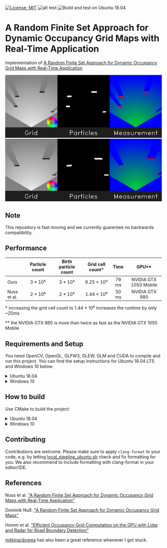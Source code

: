 [![License: MIT](https://img.shields.io/badge/License-MIT-yellow.svg)](https://opensource.org/licenses/MIT)  ![alt text](https://img.shields.io/badge/contributions-welcome-brightgreen.svg?style=flat)
![Build and test on Ubuntu 18.04](https://github.com/TheCodez/dynamic-occupancy-grid-map/workflows/Build%20and%20test%20on%20Ubuntu%2018.04/badge.svg)

# A Random Finite Set Approach for Dynamic Occupancy Grid Maps with Real-Time Application

Implementation of [A Random Finite Set Approach for Dynamic Occupancy Grid Maps with Real-Time Application](https://arxiv.org/abs/1605.02406)

<p align="center">
  <img src="./docs/videos/dogm_plot1.gif">
  <img src="./docs/videos/dogm_plot2.gif">
</p>

## Note

This repository is fast moving and we currently guarentee no backwards compatibility.

## Performance

|             | Particle count | Birth particle count | Grid cell count* |  Time  |          GPU**         |
|-------------|:--------------:|:--------------------:|:----------------:|:------:|:----------------------:|
|     Ours    |     3 * 10⁵    |        3 * 10⁴       |    6.25 * 10⁴    |  79 ms | NVIDIA GTX 1050 Mobile |
| Nuss et al. |     2 * 10⁶    |        2 * 10⁵       |    1.44 * 10⁶    |  50 ms |    NVIDIA GTX 980      |

\* increasing the grid cell count to 1.44 * 10⁶ increases the runtime by only ~20ms

\** the NVIDIA GTX 980 is more than twice as fast as the NVIDIA GTX 1050 Mobile

## Requirements and Setup
You need OpenCV, OpenGL, GLFW3, GLEW, GLM and CUDA to compile and run this project. You can find the setup instructions for Ubuntu 18.04 LTS and Windows 10 below.

<details>
<summary>Ubuntu 18.04</summary>
  
- OpenCV:
    ```console
    sudo apt install libopencv-dev
    ```
- GLFW3, GLEW, GLM:
    ```console
    sudo apt install libglfw3-dev libglew-dev libglm-dev
    ```
- CUDA:
  - Have the most recent nvidia driver installed on your system, then check which CUDA version it supports
      ```console
      nvidia-smi -q | grep CUDA
      ```
  - Follow the corresponding instructions from the [cuda toolkit archive](https://developer.nvidia.com/cuda-toolkit-archive)
  - Update environment variables in your `bashrc` (or equivalent rc file)
      ```console
      echo "\n# CUDA paths\nexport PATH=$PATH:/usr/local/cuda/bin\nexport CUDADIR=/usr/local/cuda\nexport LD_LIBRARY_PATH=$LD_LIBRARY_PATH:/usr/local/cuda/lib64\n" >> ~/.bashrc
      ```
  - Reboot (if necessary, a couple of times)
  - Check that your system GPU driver is still working by executing `nvidia-smi`
  - To verify that your CUDA installation is working, consider compiling and running one of the examples from /usr/local/cuda/samples. In particular ones that use OpenGL+CUDA, e.g. `samples/2_Graphics/Mandelbrot`.
</details>

<details>
<summary>Windows 10</summary>
  
- OpenCV:
  - Download and install OpenCV Windows from [here](https://opencv.org/releases/).

- GLFW3, GLEW, GLM:
  - It is recommended to place all packages in a folder ```dogm/external```
    - Download [GLFW3 64-bit Windows binary](https://www.glfw.org/download.html), [GLEW binaries](http://glew.sourceforge.net/) and [GLM](https://github.com/g-truc/glm/releases)
    - Unzip all of them in the ```dogm/external``` folder.

  - In the end you should have a folder structure that's something like this:
    - ```dogm/external/glew-2.1.0```
    - ```dogm/external/glfw-3.3```
    - ```dogm/external/glm```

- CUDA:
  - Have the most recent nvidia driver installed on your system, then check which CUDA version it supports
  - Follow the corresponding instructions from the [cuda toolkit archive](https://developer.nvidia.com/cuda-toolkit-archive)

</details>

## How to build

Use CMake to build the project:

<details>
<summary>Ubuntu 18.04</summary>

Use the [local pipeline](/local_pipeline_ubuntu.sh) to configure, build and execute the project:

```
./local_pipeline_ubuntu.sh
```

The pipeline creates folder `build` and compiles executables into that folder. Call the pipeline with `-h` to get an overview of optional flags.
</details>

<details>
<summary>Windows 10</summary>

On Windows it's easiest to use cmake-gui. Use it to configure and generate the project like shown below (required variables are marked with a red dot):

<p align="center">
  <img src="./docs/cmake-gui.png">
</p>

Afterwards open the generated ```.sln``` in Visual Studio 17/19 and compile it.
</details>

## Contributing

Contributions are welcome. Please make sure to apply `clang-format` to your code, e.g. by letting [local_pipeline_ubuntu.sh](/local_pipeline_ubuntu.sh) check and fix formatting for you. We also recommend to include formatting with clang-format in your editor/IDE.

## References

Nuss et al. ["A Random Finite Set Approach for Dynamic Occupancy Grid Maps with Real-Time Application"](https://arxiv.org/abs/1605.02406)

Dominik Nuß. ["A Random Finite Set Approach for Dynamic Occupancy Grid Maps"](https://d-nb.info/1133544290/34)

Homm et al. ["Efficient Occupancy Grid Computation on the GPU with Lidar and Radar for Road Boundary Detection"](https://mediatum.ub.tum.de/doc/1287438/726193.pdf)

[mitkina/dogma](https://github.com/mitkina/dogma) has also been a great reference whenever I got stuck.
